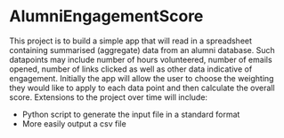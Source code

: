 # AlumniEngagementScore
This project is to build a simple app that will read in a spreadsheet containing summarised (aggregate) data from an alumni database. Such datapoints may include number of hours volunteered, number of emails opened, number of links clicked as well as other data indicative of engagement.
Initially the app will allow the user to choose the weighting they would like to apply to each data point and then calculate the overall score.
Extensions to the project over time will include:
  - Python script to generate the input file in a standard format
  - More easily output a csv file
